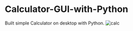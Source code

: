 # Calculator-GUI-with-Python
Built simple Calculator on desktop with Python.
![calc](https://github.com/sefasarac/Calculator-GUI-with-Python/assets/70567964/51fbaab4-ab13-4bf6-9412-6c4062563922)
